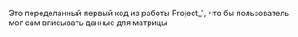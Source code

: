 Это переделанный первый код из работы Project_1, что бы пользователь мог сам вписывать данные для матрицы
